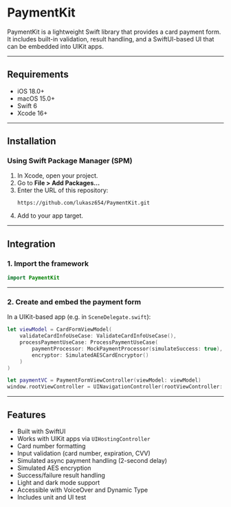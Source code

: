 # PaymentKit

PaymentKit is a lightweight Swift library that provides a card payment form. It includes built-in validation, result handling, and a SwiftUI-based UI that can be embedded into UIKit apps.

---

## Requirements

- iOS 18.0+
- macOS 15.0+
- Swift 6
- Xcode 16+

---

## Installation

### Using Swift Package Manager (SPM)

1. In Xcode, open your project.
2. Go to **File > Add Packages…**
3. Enter the URL of this repository:
   ```
   https://github.com/lukasz654/PaymentKit.git
   ```
4. Add to your app target.

---

## Integration

### 1. Import the framework

```swift
import PaymentKit
```

---

### 2. Create and embed the payment form

In a UIKit-based app (e.g. in `SceneDelegate.swift`):

```swift
let viewModel = CardFormViewModel(
    validateCardInfoUseCase: ValidateCardInfoUseCase(),
    processPaymentUseCase: ProcessPaymentUseCase(
        paymentProcessor: MockPaymentProcessor(simulateSuccess: true),
        encryptor: SimulatedAESCardEncryptor()
    )
)

let paymentVC = PaymentFormViewController(viewModel: viewModel)
window.rootViewController = UINavigationController(rootViewController: paymentVC)
```

---

## Features

- Built with SwiftUI
- Works with UIKit apps via `UIHostingController`
- Card number formatting
- Input validation (card number, expiration, CVV)
- Simulated async payment handling (2-second delay)
- Simulated AES encryption
- Success/failure result handling
- Light and dark mode support
- Accessible with VoiceOver and Dynamic Type
- Includes unit and UI test


